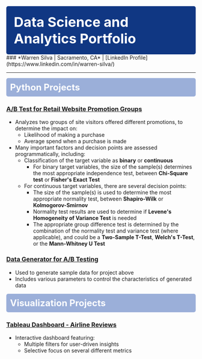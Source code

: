 <div style="background-color:#103783; padding:20px; border-radius:5px; color:white; font-size:36px;">
<strong>Data Science and Analytics Portfolio</strong>
</div>
### *Warren Silva | Sacramento, CA* | [LinkedIn Profile](https://www.linkedin.com/in/warren-silva/)

---

<div style="background-color:#9BAFD9; padding:10px; border-radius:5px; color:white; font-size:24px;">
<strong>Python Projects</strong>
</div>

### [A/B Test for Retail Website Promotion Groups](https://nbviewer.org/github/wsilva916/wsilva916.github.io/blob/main/retail_site_ab_test.ipynb)
- Analyzes two groups of site visitors offered different promotions, to determine the impact on:
  - Likelihood of making a purchase
  - Average spend when a purchase is made   
- Many important factors and decision points are assessed programmatically, including:
  - Classification of the target variable as **binary** or **continuous**
    - For binary target variables, the size of the sample(s) determines the most appropriate independence test, between **Chi-Square test** or **Fisher's Exact Test**    
  - For continuous target variables, there are several decision points:
    - The size of the sample(s) is used to determine the most appropriate normality test, between **Shapiro-Wilk** or **Kolmogorov-Smirnov**
    - Normality test results are used to determine if **Levene's Homogeneity of Variance Test** is needed
    - The appropriate group difference test is determined by the combination of the normality test and variance test (where applicable), and could be a **Two-Sample T-Test**, **Welch's T-Test**, or the **Mann-Whitney U Test**

### [Data Generator for A/B Testing](https://nbviewer.org/github/wsilva916/wsilva916.github.io/blob/main/ab_generator.ipynb)
- Used to generate sample data for project above
- Includes various parameters to control the characteristics of generated data

<div style="background-color:#9BAFD9; padding:10px; border-radius:5px; color:white; font-size:24px;">
<strong>Visualization Projects</strong>
</div>

### [Tableau Dashboard - Airline Reviews](https://public.tableau.com/views/BritishAirwaysReviews_17266156042500/Dashboard1?:language=en-US&:sid=&:redirect=auth&:display_count=n&:origin=viz_share_link)
- Interactive dashboard featuring:
  - Multiple filters for user-driven insights
  - Selective focus on several different metrics
